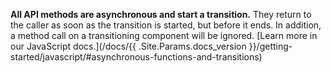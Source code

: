 **All API methods are asynchronous and start a transition.** They return to the caller as soon as the transition is
started, but before it ends. In addition, a method call on a transitioning component will be
ignored. [Learn more in our JavaScript docs.](/docs/{{ .Site.Params.docs_version
}}/getting-started/javascript/#asynchronous-functions-and-transitions)
